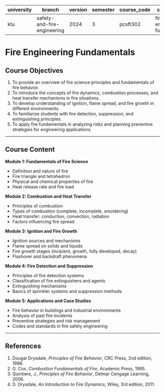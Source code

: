 | university | branch                      | version | semester | course_code | course_title               | language | contributor |
|------------|-----------------------------|---------|----------|-------------|----------------------------|----------|-------------|
| ktu        | safety-and-fire-engineering | 2024    | 3        | pcsft302    | fire-engineering-fundamentals | english  | @FousiyaN   |

# Fire Engineering Fundamentals

## Course Objectives  
1. To provide an overview of fire science principles and fundamentals of fire behavior.  
2. To introduce the concepts of fire dynamics, combustion processes, and heat transfer mechanisms in fire situations.  
3. To develop understanding of ignition, flame spread, and fire growth in different environments.  
4. To familiarize students with fire detection, suppression, and extinguishing principles.  
5. To apply fire fundamentals in analyzing risks and planning preventive strategies for engineering applications.  

---

## Course Content  

**Module 1: Fundamentals of Fire Science**  
- Definition and nature of fire  
- Fire triangle and tetrahedron  
- Physical and chemical properties of fire  
- Heat release rate and fire load  

**Module 2: Combustion and Heat Transfer**  
- Principles of combustion  
- Types of combustion (complete, incomplete, smoldering)  
- Heat transfer: conduction, convection, radiation  
- Factors influencing fire spread  

**Module 3: Ignition and Fire Growth**  
- Ignition sources and mechanisms  
- Flame spread on solids and liquids  
- Fire growth stages (incipient, growth, fully developed, decay)  
- Flashover and backdraft phenomena  

**Module 4: Fire Detection and Suppression**  
- Principles of fire detection systems  
- Classification of fire extinguishers and agents  
- Extinguishing mechanisms  
- Basics of sprinkler systems and suppression methods  

**Module 5: Applications and Case Studies**  
- Fire behavior in buildings and industrial environments  
- Analysis of past fire incidents  
- Preventive strategies and risk management  
- Codes and standards in fire safety engineering  

---

## References  
1. Dougal Drysdale, *Principles of Fire Behavior*, CRC Press, 2nd edition, 1998.  
2. G. Cox, *Combustion Fundamentals of Fire*, Academic Press, 1995.  
3. Quintiere, J., *Principles of Fire Behavior*, Delmar Cengage Learning, 2006.  
4. D. Drysdale, *An Introduction to Fire Dynamics*, Wiley, 3rd edition, 2011.  

